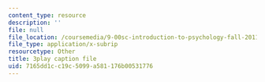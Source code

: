 ```yaml
---
content_type: resource
description: ''
file: null
file_location: /coursemedia/9-00sc-introduction-to-psychology-fall-2011/7165dd1cc19c5099a581176b00531776_syXplPKQb_o.vtt
file_type: application/x-subrip
resourcetype: Other
title: 3play caption file
uid: 7165dd1c-c19c-5099-a581-176b00531776
---
```

